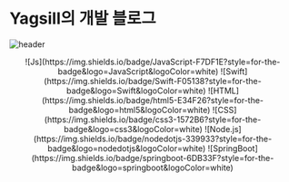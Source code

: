 # Yagsill의 개발 블로그
![header](https://capsule-render.vercel.app/api?type=wave&color=auto&height=300&section=header&text=Yagsill%&fontSize=70)
<p align="center">
![Js](https://img.shields.io/badge/JavaScript-F7DF1E?style=for-the-badge&logo=JavaScript&logoColor=white)
![Swift](https://img.shields.io/badge/Swift-F05138?style=for-the-badge&logo=Swift&logoColor=white)
![HTML](https://img.shields.io/badge/html5-E34F26?style=for-the-badge&logo=html5&logoColor=white)
![CSS](https://img.shields.io/badge/css3-1572B6?style=for-the-badge&logo=css3&logoColor=white)
![Node.js](https://img.shields.io/badge/nodedotjs-339933?style=for-the-badge&logo=nodedotjs&logoColor=white)
![SpringBoot](https://img.shields.io/badge/springboot-6DB33F?style=for-the-badge&logo=springboot&logoColor=white)
</p>

